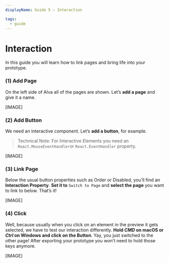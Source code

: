 ```yaml
---
displayName: Guide 5 – Interaction

tags:
  - guide
---
```


# Interaction
In this guide you will learn how to link pages and bring life into your prototype.

### (1) Add Page
On the left side of Alva all of the pages are shown. Let’s **add a page** and give it a name.

[IMAGE]

### (2) Add Button
We need an interactive component. Let’s **add a button**, for example.

> Technical Note: For Interactive Elements you need an `React.MouseEventHandler`or `React.EventHandler` property.


[IMAGE]

### (3) Link Page
Below the usual button properties such as Order or Disabled, you’ll find an **Interaction Property**. **Set it to** `Switch to Page` and **select the page** you want to link to below. That’s it!

[IMAGE]

### (4) Click
Well, because usually when you click on an element in the preview it gets selected, we have to test our interaction differently. **Hold *CMD* on macOS or *Ctrl* on Windows and click on the Button**. Yay, you just switched to the other page! After exporting your prototype you won’t need to hold those keys anymore.

[IMAGE]
